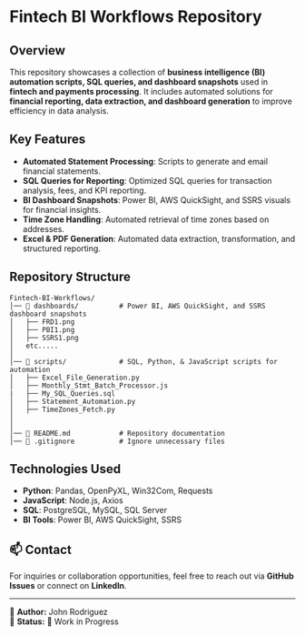 # Fintech BI Workflows Repository

## Overview
This repository showcases a collection of **business intelligence (BI) automation scripts, SQL queries, and dashboard snapshots** used in **fintech and payments processing**. It includes automated solutions for **financial reporting, data extraction, and dashboard generation** to improve efficiency in data analysis.

## Key Features
- **Automated Statement Processing**: Scripts to generate and email financial statements.
- **SQL Queries for Reporting**: Optimized SQL queries for transaction analysis, fees, and KPI reporting.
- **BI Dashboard Snapshots**: Power BI, AWS QuickSight, and SSRS visuals for financial insights.
- **Time Zone Handling**: Automated retrieval of time zones based on addresses.
- **Excel & PDF Generation**: Automated data extraction, transformation, and structured reporting.

## Repository Structure
```
Fintech-BI-Workflows/
│── 📂 dashboards/          # Power BI, AWS QuickSight, and SSRS dashboard snapshots
│   ├── FRD1.png
│   ├── PBI1.png
│   ├── SSRS1.png
│   etc.....
│
│── 📂 scripts/             # SQL, Python, & JavaScript scripts for automation
│   ├── Excel_File_Generation.py
│   ├── Monthly_Stmt_Batch_Processor.js
|   ├── My_SQL_Queries.sql
│   ├── Statement_Automation.py
│   ├── TimeZones_Fetch.py
│
│
│── 📜 README.md            # Repository documentation
│── 📜 .gitignore           # Ignore unnecessary files
```

## Technologies Used
- **Python**: Pandas, OpenPyXL, Win32Com, Requests
- **JavaScript**: Node.js, Axios
- **SQL**: PostgreSQL, MySQL, SQL Server
- **BI Tools**: Power BI, AWS QuickSight, SSRS

## 📫 Contact
For inquiries or collaboration opportunities, feel free to reach out via **GitHub Issues** or connect on **LinkedIn**.

---
🔹 **Author:** John Rodriguez  
🔹 **Status:** 🚧 Work in Progress

